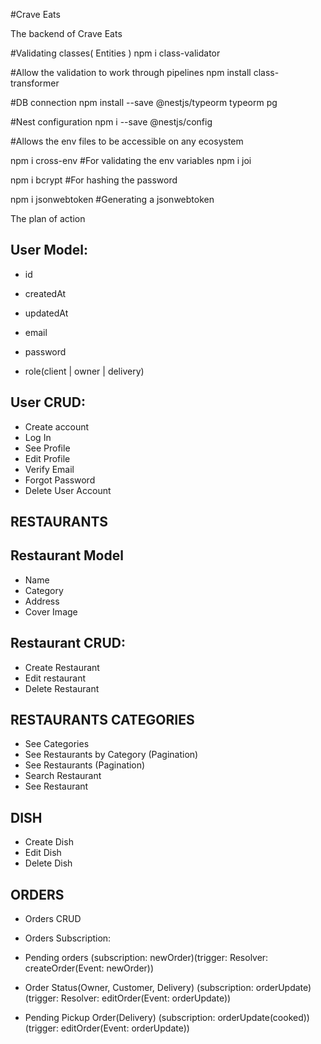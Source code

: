#Crave Eats

The backend of Crave Eats

<!-- Git code -->

<!-- NPM Packages needed to build this project -->

#Validating classes( Entities )
npm i class-validator

#Allow the validation to work through pipelines
npm install class-transformer

#DB connection
npm install --save @nestjs/typeorm typeorm pg

#Nest configuration
npm i --save @nestjs/config

#Allows the env files to be accessible on any ecosystem

npm i cross-env
#For validating the env variables
npm i joi

npm i bcrypt
#For hashing the password

npm i jsonwebtoken
#Generating a jsonwebtoken

The plan of action


## User Model:
- id
- createdAt
- updatedAt

- email
- password
- role(client | owner | delivery)


## User CRUD:

- Create account
- Log In
- See Profile
- Edit Profile
- Verify Email
- Forgot Password
- Delete User Account



## RESTAURANTS

## Restaurant Model

- Name 
- Category
- Address
- Cover Image


## Restaurant CRUD: 

- Create Restaurant
- Edit restaurant
- Delete Restaurant

## RESTAURANTS CATEGORIES
 
- See Categories
- See Restaurants by Category (Pagination)
- See Restaurants (Pagination)
- Search Restaurant
- See Restaurant

## DISH

- Create Dish
- Edit Dish
- Delete Dish


## ORDERS
- Orders CRUD
- Orders Subscription:
 
 -  Pending orders
 (subscription: newOrder)(trigger: Resolver: createOrder(Event: newOrder))

 - Order Status(Owner, Customer, Delivery)
 (subscription: orderUpdate) (trigger: Resolver: editOrder(Event: orderUpdate))

 - Pending Pickup Order(Delivery) 
 (subscription: orderUpdate(cooked)) (trigger: editOrder(Event: orderUpdate))